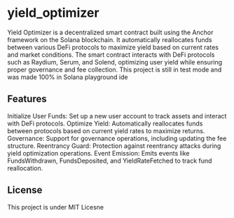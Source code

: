 # yield_optimizer
Yield Optimizer is a decentralized smart contract built using the Anchor framework on the Solana blockchain. It automatically reallocates funds between various DeFi protocols to maximize yield based on current rates and market conditions. The smart contract interacts with DeFi protocols such as Raydium, Serum, and Solend, optimizing user yield while ensuring proper governance and fee collection.
This project is still in test mode and was made 100% in Solana playground ide 

## Features
Initialize User Funds: Set up a new user account to track assets and interact with DeFi protocols.
Optimize Yield: Automatically reallocates funds between protocols based on current yield rates to maximize returns.
Governance: Support for governance operations, including updating the fee structure.
Reentrancy Guard: Protection against reentrancy attacks during yield optimization operations.
Event Emission: Emits events like FundsWithdrawn, FundsDeposited, and YieldRateFetched to track fund reallocation.

## License
This project is under MIT Licesne 
